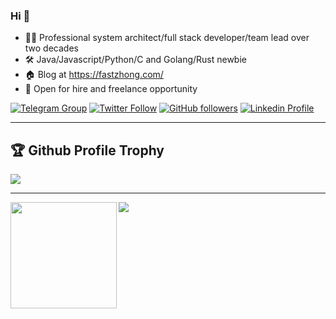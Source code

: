 ### Hi 🤝

<!--
**fastzhong/fastzhong** is a ✨ _special_ ✨ repository because its `README.md` (this file) appears on your GitHub profile.

Here are some ideas to get you started:

- 🔭 I’m currently working on ...
- 🌱 I’m currently learning ...
- 👯 I’m looking to collaborate on ...
- 🤔 I’m looking for help with ...
- 💬 Ask me about ...
- 📫 How to reach me: ...
- 😄 Pronouns: ...
- ⚡ Fun fact: ...
-->

- 👨‍💻 Professional system architect/full stack developer/team lead over two decades
- 🛠 Java/Javascript/Python/C and Golang/Rust newbie
- 🏠 Blog at https://fastzhong.com/
- 🔭 Open for hire and freelance opportunity

[![Telegram Group](https://img.shields.io/badge/SGSWD-white?style=flat&logo=telegram&labelColor=grey)](https://t.me/+hitYtvdDqKo0MWI1)
[![Twitter Follow](https://img.shields.io/twitter/follow/fastzhong?label=%40fastzhonng&style=social)](https://twitter.com/fastzhong)
[![GitHub followers](https://img.shields.io/github/followers/fastzhong?label=fastzhong&style=social)](htttps://github.com/fastzhong)
[![Linkedin Profile](https://img.shields.io/badge/Linkedin-blue?style=flat&logo=linkedin&labelColor=blue)](https://www.linkedin.com/in/zhonglun/)

---

<h2>🏆 Github Profile Trophy </h2>
<img src="https://github-profile-trophy.vercel.app/?username=fastzhong&theme=nord&column=6"/>

---

<div>
  <img height="170" align="left" src="https://github-readme-stats.vercel.app/api?username=fastzhong&theme=vue-dark&count_private=true&include_all_commits=true" />
  <img src="https://github-readme-stats.vercel.app/api/top-langs/?username=fastzhong&theme=vue-dark&layout=compact" />
</div>
